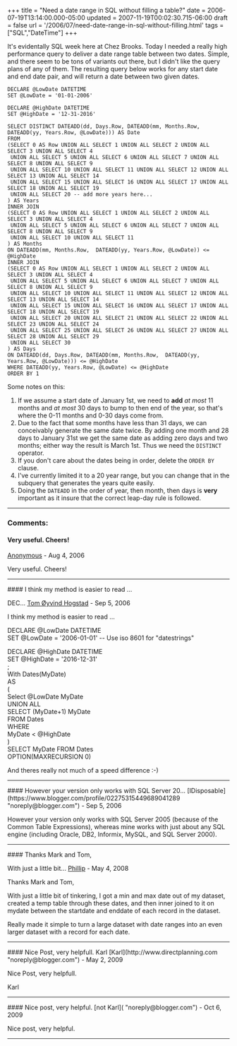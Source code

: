 +++
title = "Need a date range in SQL without filling a table?"
date = 2006-07-19T13:14:00.000-05:00
updated = 2007-11-19T00:02:30.715-06:00
draft = false
url = '/2006/07/need-date-range-in-sql-without-filling.html'
tags = ["SQL","DateTime"]
+++

It's evidentally SQL week here at Chez Brooks. Today I needed a really high performance query to deliver a date range table between two dates. Simple, and there seem to be tons of variants out there, but I didn't like the query plans of any of them. The resulting query below works for any start date and end date pair, and will return a date between two given dates.

```
DECLARE @LowDate DATETIME
SET @LowDate = '01-01-2006'

DECLARE @HighDate DATETIME
SET @HighDate = '12-31-2016'

SELECT DISTINCT DATEADD(dd, Days.Row, DATEADD(mm, Months.Row, DATEADD(yy, Years.Row, @LowDate))) AS Date
FROM
(SELECT 0 AS Row UNION ALL SELECT 1 UNION ALL SELECT 2 UNION ALL SELECT 3 UNION ALL SELECT 4
 UNION ALL SELECT 5 UNION ALL SELECT 6 UNION ALL SELECT 7 UNION ALL SELECT 8 UNION ALL SELECT 9
 UNION ALL SELECT 10 UNION ALL SELECT 11 UNION ALL SELECT 12 UNION ALL SELECT 13 UNION ALL SELECT 14
 UNION ALL SELECT 15 UNION ALL SELECT 16 UNION ALL SELECT 17 UNION ALL SELECT 18 UNION ALL SELECT 19
 UNION ALL SELECT 20 -- add more years here...
) AS Years
INNER JOIN
(SELECT 0 AS Row UNION ALL SELECT 1 UNION ALL SELECT 2 UNION ALL SELECT 3 UNION ALL SELECT 4
 UNION ALL SELECT 5 UNION ALL SELECT 6 UNION ALL SELECT 7 UNION ALL SELECT 8 UNION ALL SELECT 9
 UNION ALL SELECT 10 UNION ALL SELECT 11
) AS Months
ON DATEADD(mm, Months.Row,  DATEADD(yy, Years.Row, @LowDate)) <= @HighDate 
INNER JOIN
(SELECT 0 AS Row UNION ALL SELECT 1 UNION ALL SELECT 2 UNION ALL SELECT 3 UNION ALL SELECT 4
 UNION ALL SELECT 5 UNION ALL SELECT 6 UNION ALL SELECT 7 UNION ALL SELECT 8 UNION ALL SELECT 9
 UNION ALL SELECT 10 UNION ALL SELECT 11 UNION ALL SELECT 12 UNION ALL SELECT 13 UNION ALL SELECT 14
 UNION ALL SELECT 15 UNION ALL SELECT 16 UNION ALL SELECT 17 UNION ALL SELECT 18 UNION ALL SELECT 19
 UNION ALL SELECT 20 UNION ALL SELECT 21 UNION ALL SELECT 22 UNION ALL SELECT 23 UNION ALL SELECT 24
 UNION ALL SELECT 25 UNION ALL SELECT 26 UNION ALL SELECT 27 UNION ALL SELECT 28 UNION ALL SELECT 29
 UNION ALL SELECT 30
) AS Days
ON DATEADD(dd, Days.Row, DATEADD(mm, Months.Row,  DATEADD(yy, Years.Row, @LowDate))) <= @HighDate
WHERE DATEADD(yy, Years.Row, @LowDate) <= @HighDate
ORDER BY 1
```

Some notes on this:

1.  If we assume a start date of January 1st, we need to **add** _at most_ 11 months and _at most_ 30 days to bump to then end of the year, so that's where the 0-11 months and 0-30 days come from.
2.  Due to the fact that some months have less than 31 days, we can conceivably generate the same date twice. By adding one month and 28 days to January 31st we get the same date as adding zero days and two months; either way the result is March 1st. Thus we need the `DISTINCT` operator.
3.  If you don't care about the dates being in order, delete the `ORDER BY` clause.
4.  I've currently limited it to a 20 year range, but you can change that in the subquery that generates the years quite easily.
5.  Doing the `DATEADD` in the order of year, then month, then days is **very** important as it insure that the correct leap-day rule is followed.

---
### Comments:
#### Very useful. Cheers!
[Anonymous]( "noreply@blogger.com") - <time datetime="2006-08-03T10:44:00.000-05:00">Aug 4, 2006</time>

Very useful. Cheers!
<hr />
#### I think my method is easier to read ...  
  
DEC...
[Tom Øyvind Hogstad](https://www.blogger.com/profile/14958448086518497717 "noreply@blogger.com") - <time datetime="2006-09-08T06:40:00.000-05:00">Sep 5, 2006</time>

I think my method is easier to read ...  
  
DECLARE @LowDate DATETIME  
SET @LowDate = '2006-01-01' -- Use iso 8601 for "datestrings"  
  
DECLARE @HighDate DATETIME  
SET @HighDate = '2016-12-31'  
;  
With Dates(MyDate)  
AS  
(  
Select @LowDate MyDate  
UNION ALL  
SELECT (MyDate+1) MyDate  
FROM Dates  
WHERE  
MyDate < @HighDate  
)  
SELECT MyDate FROM Dates  
OPTION(MAXRECURSION 0)  
  
And theres really not much of a speed difference :-)
<hr />
#### However your version only works with SQL Server 20...
[IDisposable](https://www.blogger.com/profile/02275315449689041289 "noreply@blogger.com") - <time datetime="2006-09-08T11:59:00.000-05:00">Sep 5, 2006</time>

However your version only works with SQL Server 2005 (because of the Common Table Expressions), whereas mine works with just about any SQL engine (including Oracle, DB2, Informix, MySQL, and SQL Server 2000).
<hr />
#### Thanks Mark and Tom,  
  
With just a little bit...
[Phillip](https://www.blogger.com/profile/01263659264930752471 "noreply@blogger.com") - <time datetime="2008-05-01T10:53:00.000-05:00">May 4, 2008</time>

Thanks Mark and Tom,  
  
With just a little bit of tinkering, I got a min and max date out of my dataset, created a temp table through these dates, and then inner joined to it on mydate between the startdate and enddate of each record in the dataset.  
  
Really made it simple to turn a large dataset with date ranges into an even larger dataset with a record for each date.
<hr />
#### Nice Post, very helpfull. Karl
[Karl](http://www.directplanning.com "noreply@blogger.com") - <time datetime="2009-05-19T04:22:00.000-05:00">May 2, 2009</time>

Nice Post, very helpfull.  
  
Karl
<hr />
#### Nice post, very helpful.
[not Karl]( "noreply@blogger.com") - <time datetime="2009-10-31T17:07:19.000-05:00">Oct 6, 2009</time>

Nice post, very helpful.
<hr />
